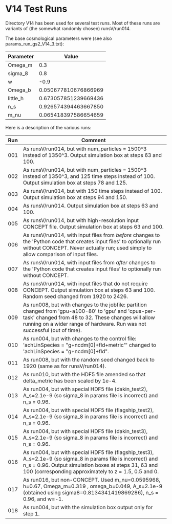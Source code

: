 # V14 Test Runs

Directory V14 has been used for several test runs. Most of these runs are variants of (the somewhat randomly chosen) runsV/run014.

The base cosmological parameters were (see also params_run_gs2_V14_3.txt):

| Parameter | Value |
| --- | --- |
| Omega_m | 0.3  |
| sigma_8 | 0.8 |
| w | -0.9 |
| Omega_b | 0.050677810676866969 |
| little_h | 0.673057851239669436 |
| n_s | 0.926574394463667850 |
| m_nu | 0.065418397586654659 |

Here is a description of the various runs:

| Run | Comment |
| --- | --- |
| 001 | As runsV/run014, but with num_particles = 1500^3 instead of 1350^3. Output simulation box at steps 63 and 100.|
| 002 | As runsV/run014, but with num_particles = 1500^3 instead of 1350^3, and 125 time steps instead of 100. Output simulation box at steps 78 and 125. |
| 003 | As runsV/run014, but with 150 time steps instead of 100. Output simulation box at steps 94 and 150. |
| 004 | As runsV/run014. Output simulation box at steps 63 and 100. |
| 005 | As runsV/run014, but with high-resolution input CONCEPT file. Output simulation box at steps 63 and 100. |
| 006 | As runsV/run014, with input files from _before_ changes to the 'Python code that creates input files' to optionally run without CONCEPT. Never actually run; used simply to allow comparison of input files. |
| 007 | As runsV/run014, with input files from _after_ changes to the 'Python code that creates input files' to optionally run without CONCEPT. |
| 008 | As runsV/run014, with input files that do not require CONCEPT. Output simulation box at steps 63 and 100. Random seed changed from 1920 to 2426. |
| 009 | As run008, but with changes to the jobfile: partition changed from 'gpu-a100-80' to 'gpu' and 'cpus-per-task' changed from 48 to 32. These changes will allow running on a wider range of hardware. Run was not successful (out of time). |
| 010 | As run004, but with changes to the control file: 'achLinSpecies    = "g+ncdm[0]+fld+metric"' changed to 'achLinSpecies    = "g+ncdm[0]+fld". |
| 011 | As run008, but with the random seed changed back to 1920 (same as for runsV/run014). |
| 012 | As run010, but with the HDF5 file amended so that delta_metric has been scaled by 1e-4. |
| 013 | As run004, but with special HDF5 file (dakin_test2), A_s=2.1e-9 (so sigma_8 in params file is incorrect) and n_s = 0.96. |
| 014 | As run004, but with special HDF5 file (flagship_test2), A_s=2.1e-9 (so sigma_8 in params file is incorrect) and n_s = 0.96. |
| 015 | As run004, but with special HDF5 file (dakin_test3), A_s=2.1e-9 (so sigma_8 in params file is incorrect) and n_s = 0.96. |
| 016 | As run004, but with special HDF5 file (flagship_test3), A_s=2.1e-9 (so sigma_8 in params file is incorrect) and n_s = 0.96. Output simulation boxes at steps 31, 63 and 100 (corresponding approximately to z = 1.5, 0.5 and 0. |
| 017 | As run016, but non-CONCEPT. Used m_nu=0.0595968, h=0.67, Omega_m=0.319 , omega_b=0.049, A_s=2.1e-9 (obtained using sigma8=0.8134341419869286), n_s = 0.96, and w=-1. |
| 018 | As run004, but with the simulation box output only for step 1. |
